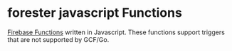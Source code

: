 # forester javascript Functions

[Firebase Functions](https://firebase.google.com/docs/functions/firestore-events) written in
Javascript. These functions support triggers that are not supported by GCF/Go.
